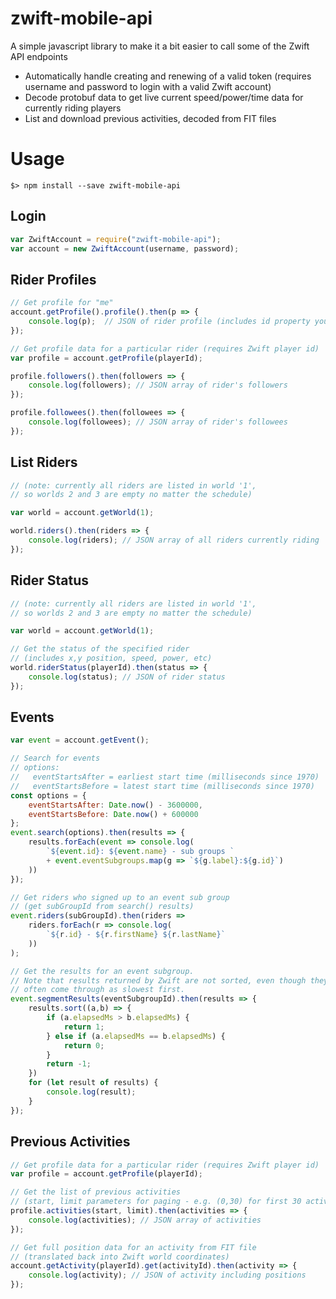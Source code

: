 ﻿# zwift-mobile-api
A simple javascript library to make it a bit easier to call some of the Zwift API endpoints

* Automatically handle creating and renewing of a valid token (requires username and password to login with a valid Zwift account)
* Decode protobuf data to get live current speed/power/time data for currently riding players
* List and download previous activities, decoded from FIT files

# Usage

```
$> npm install --save zwift-mobile-api
```

## Login

```javascript
var ZwiftAccount = require("zwift-mobile-api");
var account = new ZwiftAccount(username, password);
```

## Rider Profiles

```javascript
// Get profile for "me"
account.getProfile().profile().then(p => {
    console.log(p);  // JSON of rider profile (includes id property you can use below)
});

// Get profile data for a particular rider (requires Zwift player id)
var profile = account.getProfile(playerId);

profile.followers().then(followers => {
    console.log(followers); // JSON array of rider's followers
});

profile.followees().then(followees => {
    console.log(followees); // JSON array of rider's followees
});

```

## List Riders

```javascript
// (note: currently all riders are listed in world '1',
// so worlds 2 and 3 are empty no matter the schedule)

var world = account.getWorld(1);

world.riders().then(riders => {
    console.log(riders); // JSON array of all riders currently riding
});
```

## Rider Status

```javascript
// (note: currently all riders are listed in world '1',
// so worlds 2 and 3 are empty no matter the schedule)

var world = account.getWorld(1);

// Get the status of the specified rider
// (includes x,y position, speed, power, etc)
world.riderStatus(playerId).then(status => {
    console.log(status); // JSON of rider status
});

```

## Events

```javascript
var event = account.getEvent();

// Search for events
// options:
//   eventStartsAfter = earliest start time (milliseconds since 1970)
//   eventStartsBefore = latest start time (milliseconds since 1970)
const options = {
    eventStartsAfter: Date.now() - 3600000,
    eventStartsBefore: Date.now() + 600000
};
event.search(options).then(results => {
    results.forEach(event => console.log(
        `${event.id}: ${event.name} - sub groups `
        + event.eventSubgroups.map(g => `${g.label}:${g.id}`)
    ))
});

// Get riders who signed up to an event sub group
// (get subGroupId from search() results)
event.riders(subGroupId).then(riders =>
    riders.forEach(r => console.log(
        `${r.id} - ${r.firstName} ${r.lastName}`
    ))
);

// Get the results for an event subgroup.
// Note that results returned by Zwift are not sorted, even though they
// often come through as slowest first.
event.segmentResults(eventSubgroupId).then(results => {
    results.sort((a,b) => {
        if (a.elapsedMs > b.elapsedMs) {
            return 1;
        } else if (a.elapsedMs == b.elapsedMs) {
            return 0;
        }
        return -1;
    })
    for (let result of results) {
        console.log(result);
    }
});

```

## Previous Activities

```javascript
// Get profile data for a particular rider (requires Zwift player id)
var profile = account.getProfile(playerId);

// Get the list of previous activities
// (start, limit parameters for paging - e.g. (0,30) for first 30 activities)
profile.activities(start, limit).then(activities => {
    console.log(activities); // JSON array of activities
});

// Get full position data for an activity from FIT file
// (translated back into Zwift world coordinates)
account.getActivity(playerId).get(activityId).then(activity => {
    console.log(activity); // JSON of activity including positions
});

```
